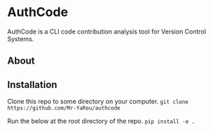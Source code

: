 # AuthCode

AuthCode is a CLI code contribution analysis tool for Version Control Systems. 

## About

## Installation

Clone this repo to some directory on your computer.
`git clone https://github.com/Mr-YaRou/authcode`

Run the below at the root directory of the repo. 
`pip install -e .`